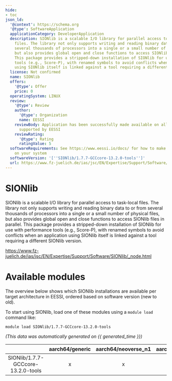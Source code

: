 ```yaml
---
hide:
- toc
json_ld:
  '@context': https://schema.org
  '@type': SoftwareApplication
  applicationCategory: DeveloperApplication
  description: SIONlib is a scalable I/O library for parallel access to task-local
    files. The library not only supports writing and reading binary data to or from
    several thousands of processors into a single or a small number of physical files,
    but also provides global open and close functions to access SIONlib files in parallel.
    This package provides a stripped-down installation of SIONlib for use with performance
    tools (e.g., Score-P), with renamed symbols to avoid conflicts when an application
    using SIONlib itself is linked against a tool requiring a different SIONlib version.
  license: Not confirmed
  name: SIONlib
  offers:
    '@type': Offer
    price: 0
  operatingSystem: LINUX
  review:
    '@type': Review
    author:
      '@type': Organization
      name: EESSI
    reviewBody: Application has been successfully made available on all architectures
      supported by EESSI
    reviewRating:
      '@type': Rating
      ratingValue: 5
  softwareRequirements: See https://www.eessi.io/docs/ for how to make EESSI available
    on your system
  softwareVersion: '[''SIONlib/1.7.7-GCCcore-13.2.0-tools'']'
  url: https://www.fz-juelich.de/ias/jsc/EN/Expertise/Support/Software/SIONlib/_node.html
---
```


SIONlib
=======


SIONlib is a scalable I/O library for parallel access to task-local files. The library not only supports writing and reading binary data to or from several thousands of processors into a single or a small number of physical files, but also provides global open and close functions to access SIONlib files in parallel. This package provides a stripped-down installation of SIONlib for use with performance tools (e.g., Score-P), with renamed symbols to avoid conflicts when an application using SIONlib itself is linked against a tool requiring a different SIONlib version.

https://www.fz-juelich.de/ias/jsc/EN/Expertise/Support/Software/SIONlib/_node.html
# Available modules


The overview below shows which SIONlib installations are available per target architecture in EESSI, ordered based on software version (new to old).

To start using SIONlib, load one of these modules using a `module load` command like:

```shell
module load SIONlib/1.7.7-GCCcore-13.2.0-tools
```

*(This data was automatically generated on {{ generated_time }})*

| |aarch64/generic|aarch64/neoverse_n1|aarch64/neoverse_v1|aarch64/nvidia/grace|x86_64/generic|x86_64/amd/zen2|x86_64/amd/zen3|x86_64/amd/zen4|x86_64/intel/cascadelake|x86_64/intel/haswell|x86_64/intel/icelake|x86_64/intel/sapphirerapids|x86_64/intel/skylake_avx512|
| :---: | :---: | :---: | :---: | :---: | :---: | :---: | :---: | :---: | :---: | :---: | :---: | :---: | :---: |
|SIONlib/1.7.7-GCCcore-13.2.0-tools|x|x|x|x|x|x|x|x|x|x|x|x|x|
